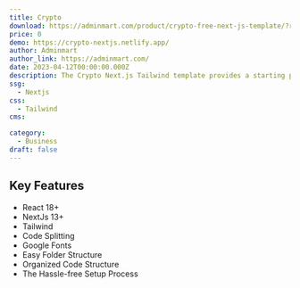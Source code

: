 ```yaml
---
title: Crypto
download: https://adminmart.com/product/crypto-free-next-js-template/?ref=28
price: 0
demo: https://crypto-nextjs.netlify.app/
author: Adminmart
author_link: https://adminmart.com/
date: 2023-04-12T00:00:00.000Z
description: The Crypto Next.js Tailwind template provides a starting point for developers who want to build websites quickly and efficiently.
ssg:
  - Nextjs
css:
  - Tailwind
cms:

category:
  - Business
draft: false
---
```


## Key Features

- React 18+
- NextJs 13+
- Tailwind
- Code Splitting
- Google Fonts
- Easy Folder Structure
- Organized Code Structure
- The Hassle-free Setup Process
